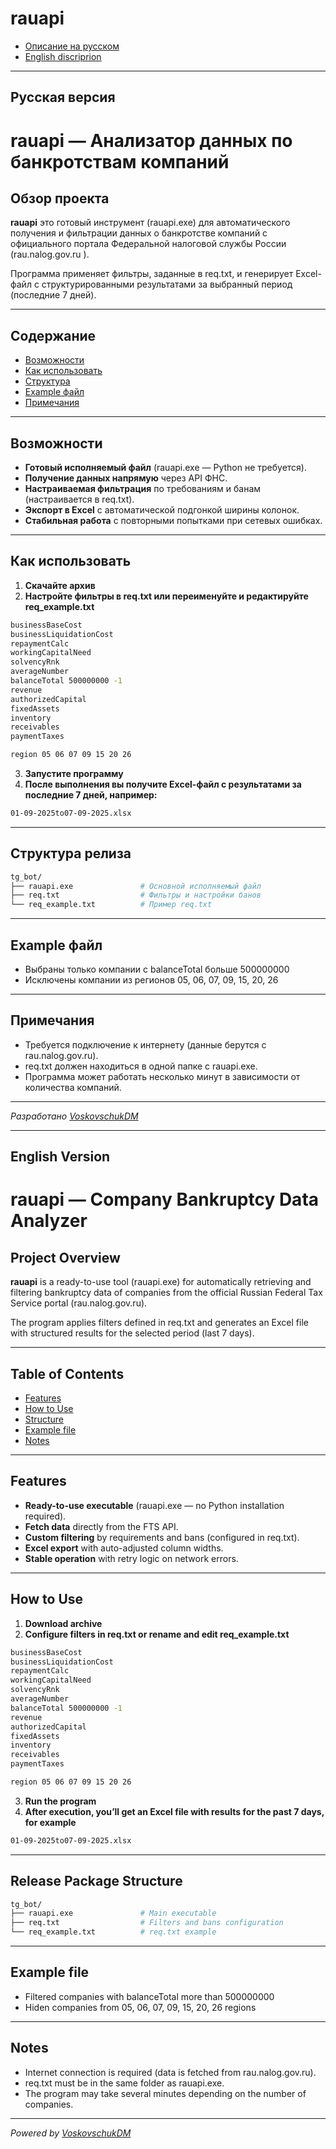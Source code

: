 # rauapi
- [Описание на русском](#русская-версия)
- [English discriprion](#english-version)

---

## Русская версия
# rauapi — Анализатор данных по банкротствам компаний
## Обзор проекта

**rauapi** это готовый инструмент (rauapi.exe) для автоматического получения и фильтрации данных о банкротстве компаний с официального портала Федеральной налоговой службы России (rau.nalog.gov.ru
).

Программа применяет фильтры, заданные в req.txt, и генерирует Excel-файл с структурированными результатами за выбранный период (последние 7 дней).

---

## Содержание

- [Возможности](#возможности) 
- [Как использовать](#как-использовать)  
- [Структура](#структура-релиза)  
- [Example файл](#example-файл)  
- [Примечания](#примечания)  

---

## Возможности

- **Готовый исполняемый файл** (rauapi.exe — Python не требуется).
- **Получение данных напрямую** через API ФНС.
- **Настраиваемая фильтрация** по требованиям и банам (настраивается в req.txt).
- **Экспорт в Excel** с автоматической подгонкой ширины колонок.
- **Стабильная работа** с повторными попытками при сетевых ошибках.

---

## Как использовать

1. **Скачайте архив**
2. **Настройте фильтры в req.txt или переименуйте и редактируйте req_example.txt**
  ```bash
businessBaseCost
businessLiquidationCost
repaymentCalc
workingCapitalNeed
solvencyRnk
averageNumber
balanceTotal 500000000 -1
revenue
authorizedCapital
fixedAssets
inventory
receivables
paymentTaxes

region 05 06 07 09 15 20 26
  ```
3. **Запустите программу**
4. **После выполнения вы получите Excel-файл с результатами за последние 7 дней, например:**
  ```bash
 01-09-2025to07-09-2025.xlsx
  ```

---

## Структура релиза
  ```bash
  tg_bot/
  ├── rauapi.exe               # Основной исполняемый файл
  ├── req.txt                  # Фильтры и настройки банов
  └── req_example.txt          # Пример req.txt
  ```

---

## Example файл

- Выбраны только компании с balanceTotal больше 500000000
- Исключены компании из регионов 05, 06, 07, 09, 15, 20, 26
---

## Примечания

- Требуется подключение к интернету (данные берутся с rau.nalog.gov.ru).
- req.txt должен находиться в одной папке с rauapi.exe.
- Программа может работать несколько минут в зависимости от количества компаний.

---

*Разработано [VoskovschukDM](https://github.com/VoskovschukDM)*

---

## English Version
# rauapi — Company Bankruptcy Data Analyzer
## Project Overview

**rauapi** is a ready-to-use tool (rauapi.exe) for automatically retrieving and filtering bankruptcy data of companies from the official Russian Federal Tax Service portal (rau.nalog.gov.ru).

The program applies filters defined in req.txt and generates an Excel file with structured results for the selected period (last 7 days).

---

## Table of Contents

- [Features](#features) 
- [How to Use](#how-to-use)  
- [Structure](#release-package-structure)  
- [Example file](#example-file)  
- [Notes](#notes)  

---

## Features

- **Ready-to-use executable** (rauapi.exe — no Python installation required).
- **Fetch data** directly from the FTS API.
- **Custom filtering** by requirements and bans (configured in req.txt).
- **Excel export** with auto-adjusted column widths.
- **Stable operation** with retry logic on network errors.

---

## How to Use

1. **Download archive**
2. **Configure filters in req.txt or rename and edit req_example.txt**
  ```bash
businessBaseCost
businessLiquidationCost
repaymentCalc
workingCapitalNeed
solvencyRnk
averageNumber
balanceTotal 500000000 -1
revenue
authorizedCapital
fixedAssets
inventory
receivables
paymentTaxes

region 05 06 07 09 15 20 26
  ```
3. **Run the program**
4. **After execution, you’ll get an Excel file with results for the past 7 days, for example**
  ```bash
 01-09-2025to07-09-2025.xlsx
  ```

---

## Release Package Structure
  ```bash
  tg_bot/
  ├── rauapi.exe               # Main executable
  ├── req.txt                  # Filters and bans configuration
  └── req_example.txt          # req.txt example
  ```

---

## Example file

- Filtered companies with balanceTotal more than 500000000
- Hiden companies from 05, 06, 07, 09, 15, 20, 26 regions

---

## Notes

- Internet connection is required (data is fetched from rau.nalog.gov.ru).
- req.txt must be in the same folder as rauapi.exe.
- The program may take several minutes depending on the number of companies.

---

*Powered by [VoskovschukDM](https://github.com/VoskovschukDM)*
